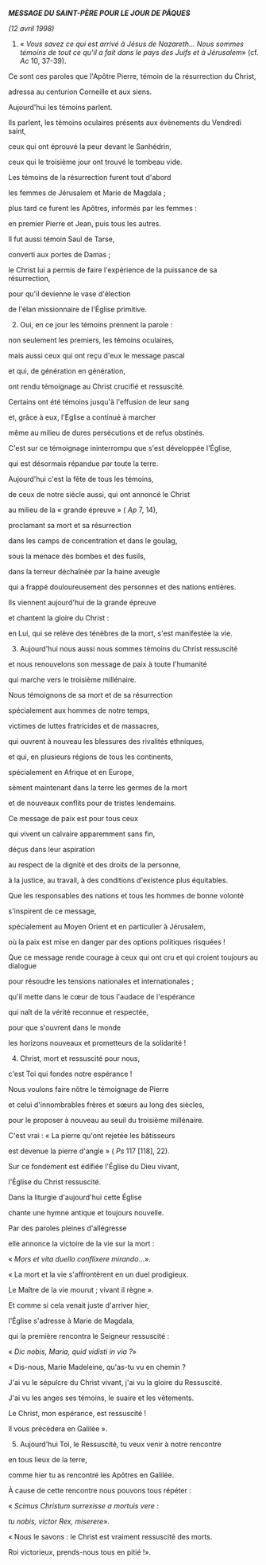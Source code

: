 ***MESSAGE DU SAINT-PÈRE POUR LE JOUR DE PÂQUES***

*(12 avril 1998)*

1. « *Vous savez ce qui est arrivé à Jésus de Nazareth... Nous sommes témoins de tout ce qu'il a fait dans le pays des Juifs et à Jérusalem*» (cf. *Ac* 10, 37-39).

Ce sont ces paroles que l'Apôtre Pierre, témoin de la résurrection du Christ,

adressa au centurion Corneille et aux siens.

Aujourd'hui les témoins parlent.

Ils parlent, les témoins oculaires présents aux évènements du Vendredi saint,

ceux qui ont éprouvé la peur devant le Sanhédrin,

ceux qui le troisième jour ont trouvé le tombeau vide.

Les témoins de la résurrection furent tout d'abord

les femmes de Jérusalem et Marie de Magdala ;

plus tard ce furent les Apôtres, informés par les femmes :

en premier Pierre et Jean, puis tous les autres.

Il fut aussi témoin Saul de Tarse,

converti aux portes de Damas ;

le Christ lui a permis de faire l'expérience de la puissance de sa résurrection,

pour qu'il devienne le vase d'élection

de l'élan missionnaire de l'Église primitive.

2. Oui, en ce jour les témoins prennent la parole :

non seulement les premiers, les témoins oculaires,

mais aussi ceux qui ont reçu d'eux le message pascal

et qui, de génération en génération,

ont rendu témoignage au Christ crucifié et ressuscité.

Certains ont été témoins jusqu'à l'effusion de leur sang

et, grâce à eux, l'Eglise a continué à marcher

même au milieu de dures persécutions et de refus obstinés.

C'est sur ce témoignage ininterrompu que s'est développée l'Église,

qui est désormais répandue par toute la terre.

Aujourd'hui c'est la fête de tous les témoins,

de ceux de notre siècle aussi, qui ont annoncé le Christ

au milieu de la « grande épreuve » ( *Ap* 7, 14),

proclamant sa mort et sa résurrection

dans les camps de concentration et dans le goulag,

sous la menace des bombes et des fusils,

dans la terreur déchaînée par la haine aveugle

qui a frappé douloureusement des personnes et des nations entières.

Ils viennent aujourd'hui de la grande épreuve

et chantent la gloire du Christ :

en Lui, qui se relève des ténèbres de la mort, s'est manifestée la vie.

3. Aujourd'hui nous aussi nous sommes témoins du Christ ressuscité

et nous renouvelons son message de paix à toute l'humanité

qui marche vers le troisième millénaire.

Nous témoignons de sa mort et de sa résurrection

spécialement aux hommes de notre temps,

victimes de luttes fratricides et de massacres,

qui ouvrent à nouveau les blessures des rivalités ethniques,

et qui, en plusieurs régions de tous les continents,

spécialement en Afrique et en Europe,

sèment maintenant dans la terre les germes de la mort

et de nouveaux conflits pour de tristes lendemains.

Ce message de paix est pour tous ceux

qui vivent un calvaire apparemment sans fin,

déçus dans leur aspiration

au respect de la dignité et des droits de la personne,

à la justice, au travail, à des conditions d'existence plus équitables.

Que les responsables des nations et tous les hommes de bonne volonté

s'inspirent de ce message,

spécialement au Moyen Orient et en particulier à Jérusalem,

où la paix est mise en danger par des options politiques risquées !

Que ce message rende courage à ceux qui ont cru et qui croient toujours au dialogue

pour résoudre les tensions nationales et internationales ;

qu'il mette dans le cœur de tous l'audace de l'espérance

qui naît de la vérité reconnue et respectée,

pour que s'ouvrent dans le monde

les horizons nouveaux et prometteurs de la solidarité !

4. Christ, mort et ressuscité pour nous,

c'est Toi qui fondes notre espérance !

Nous voulons faire nôtre le témoignage de Pierre

et celui d'innombrables frères et sœurs au long des siècles,

pour le proposer à nouveau au seuil du troisième millénaire.

C'est vrai : « La pierre qu'ont rejetée les bâtisseurs

est devenue la pierre d'angle » ( *Ps* 117 [118], 22).

Sur ce fondement est édifiée l'Église du Dieu vivant,

l'Église du Christ ressuscité.

Dans la liturgie d'aujourd'hui cette Église

chante une hymne antique et toujours nouvelle.

Par des paroles pleines d'allégresse

elle annonce la victoire de la vie sur la mort :

« *Mors et vita duello conflixere mirando*...».

« La mort et la vie s'affrontèrent en un duel prodigieux.

Le Maître de la vie mourut ; vivant il règne ».

Et comme si cela venait juste d'arriver hier,

l'Église s'adresse à Marie de Magdala,

qui la première rencontra le Seigneur ressuscité :

« *Dic nobis, Maria, quid vidisti in via ?*»

« Dis-nous, Marie Madeleine, qu'as-tu vu en chemin ?

J'ai vu le sépulcre du Christ vivant, j'ai vu la gloire du Ressuscité.

J'ai vu les anges ses témoins, le suaire et les vêtements.

Le Christ, mon espérance, est ressuscité !

Il vous précèdera en Galilée ».

5. Aujourd'hui Toi, le Ressuscité, tu veux venir à notre rencontre

en tous lieux de la terre,

comme hier tu as rencontré les Apôtres en Galilée.

À cause de cette rencontre nous pouvons tous répéter :

« *Scimus Christum surrexisse a mortuis vere :*

*tu nobis, victor Rex, miserere*».

« Nous le savons : le Christ est vraiment ressuscité des morts.

Roi victorieux, prends-nous tous en pitié !».